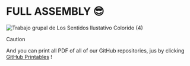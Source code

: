 # FULL ASSEMBLY 😎

![Trabajo grupal de Los Sentidos Ilustativo Colorido (4)](https://github.com/user-attachments/assets/fa5874e4-e842-4148-97ae-4a897006e19d)

> [!CAUTION]
> And you can print all PDF of all of our GitHub repositories, jus by clicking [GitHub Printables](https://github.com/creditwithout/-/tree/main/git%20hub%20printables) !
